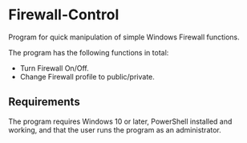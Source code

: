 # Firewall-Control

Program for quick manipulation of simple Windows Firewall functions.

The program has the following functions in total:

- Turn Firewall On/Off.
- Change Firewall profile to public/private.

## Requirements

The program requires Windows 10 or later, PowerShell installed and working, and that the user runs the program as an administrator.
